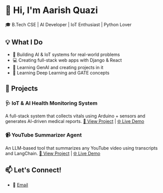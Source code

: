 # 👋 Hi, I'm Aarish Quazi

🎓 B.Tech CSE | AI Developer | IoT Enthusiast | Python Lover

## 💡 What I Do
- 🔬 Building AI & IoT systems for real-world problems
- 💻 Creating full-stack web apps with Django & React
- 🤖 Learning GenAI and creating projects in it
- 🧠 Learning Deep Learning and GATE concepts

## 🚀 Projects

### 🩺 IoT & AI Health Monitoring System
A full-stack system that collects vitals using Arduino + sensors and generates AI-driven medical reports.
[🔗 View Project](https://github.com/aarishquazi/IOT-AND-AI-BASED-HEALTH-MONITORNG-SYSTEM) | [🌐 Live Demo](https://web-dashboard-5nyz.onrender.com)
### 📹 YouTube Summarizer Agent
An LLM-based tool that summarizes any YouTube video using transcripts and LangChain.
[🔗 View Project](https://github.com/aarishquazi/Youtube_video_summary_agent) | [🌐 Live Demo](https://chatbot-production-3860.up.railway.app/)

## 📫 Let's Connect!
- 📧 [Email](mailto:aarishquazi@gmail.com)
